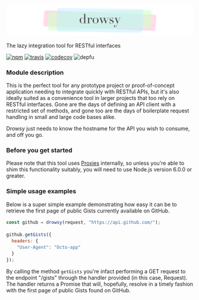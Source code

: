 <p align="center">
  <img src="./.oratory/logo.svg"/>
</p>

The lazy integration tool for RESTful interfaces

[![npm](https://img.shields.io/npm/v/drowsy.svg?style=flat-square)](https://www.npmjs.com/package/drowsy)
[![travis](https://img.shields.io/travis/iainreid820/drowsy/master.svg?style=flat-square)](https://travis-ci.org/iainreid820/drowsy)
[![codecov](https://img.shields.io/codecov/c/github/iainreid820/drowsy.svg?style=flat-square)](https://codecov.io/gh/iainreid820/drowsy)
![depfu](https://img.shields.io/depfu/iainreid820/drowsy.svg?style=flat-square)

### Module description

This is the perfect tool for any prototype project or proof-of-concept application needing to integrate quickly with
RESTful APIs, but it's also ideally suited as a convenience tool in larger projects that too rely on RESTful interfaces.
Gone are the days of defining an API client with a restricted set of methods, and gone too are the days of boilerplate
request handling in small and large code bases alike.

Drowsy just needs to know the hostname for the API you wish to consume, and off you go.

### Before you get started

Please note that this tool uses
[Proxies](https://developer.mozilla.org/en/docs/Web/JavaScript/Reference/Global_Objects/Proxy) internally, so unless
you're able to shim this functionality suitably, you will need to use Node.js version 6.0.0 or greater.

### Simple usage examples

Below is a super simple example demonstrating how easy it can be to retrieve the first page of public Gists currently
available on GitHub.

```javascript
const github = drowsy(request, "https://api.github.com/");

github.getGists({
  headers: {
    "User-Agent": "Octo-app"
  }
});
```

By calling the method `getGists` you're infact performing a GET request to the endpoint "/gists" through the handler
provided (in this case, Request). The handler returns a Promise that will, hopefully, resolve in a timely fashion with
the first page of public Gists found on GitHub.


